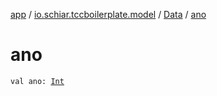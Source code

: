[app](../../index.md) / [io.schiar.tccboilerplate.model](../index.md) / [Data](index.md) / [ano](./ano.md)

# ano

`val ano: `[`Int`](https://kotlinlang.org/api/latest/jvm/stdlib/kotlin/-int/index.html)